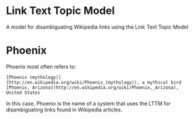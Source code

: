 Link Text Topic Model
=====================

A model for disambiguating Wikipedia links using the Link Text Topic Model

Phoenix
=======

Phoenix most often refers to:

    [Phoenix (mythology)](http://en.wikipedia.org/wiki/Phoenix_(mythology)), a mythical bird
    [Phoenix, Arizona](http://en.wikipedia.org/wiki/Phoenix,_Arizona), United States

In this case, Phoenix is the name of a system that uses the LTTM for disambiguating links found in Wikipedia articles.
